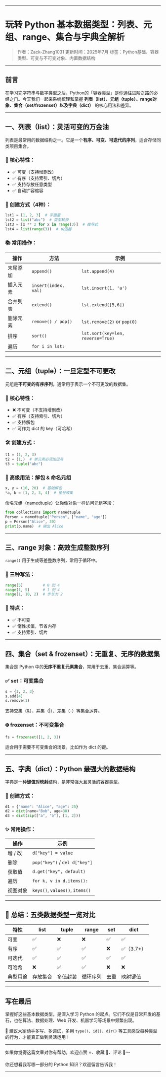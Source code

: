 
---

# 玩转 Python 基本数据类型：列表、元组、range、集合与字典全解析

> 作者：Zack-Zhang1031
> 更新时间：2025年7月
> 标签：Python基础、容器类型、可变与不可变对象、内置数据结构

---

## 前言

在学习完字符串与数字类型之后，Python的「容器类型」是你通往进阶之路的必经之门。今天我们一起来系统梳理和掌握 **列表（list）、元组（tuple）、range对象、集合（set/frozenset）以及字典（dict）** 的核心用法和差异。

---

## 一、列表（list）：灵活可变的万金油

列表是最常用的数据结构之一。它是一个**有序、可变、可迭代的序列**，适合存储同类项目集合。

### 🌟 核心特性：

* ✅ 可变（支持增删改）
* ✅ 有序（支持索引、切片）
* ✅ 支持存放任意类型
* ✅ 自动扩容缩容

### 🔧 创建方式（4种）：

```python
lst1 = [1, 2, 3]  # 字面量
lst2 = list("abc")  # 类型转换
lst3 = [x ** 2 for x in range(3)]  # 推导式
lst4 = list(range(3))  # 构造器
```

### 📚 常用操作：

| 操作   | 方法                   | 示例                                |
| ---- | -------------------- | --------------------------------- |
| 末尾添加 | `append()`           | `lst.append(4)`                   |
| 插入元素 | `insert(index, val)` | `lst.insert(1, 'a')`              |
| 合并列表 | `extend()`           | `lst.extend([5,6])`               |
| 删除元素 | `remove() / pop()`   | `lst.remove(2)` or `pop(0)`       |
| 排序   | `sort()`             | `lst.sort(key=len, reverse=True)` |
| 遍历   | `for i in lst:`      |                                   |

---

## 二、元组（tuple）：一旦定型不可更改

元组是**不可变的有序序列**，通常用于表示一个不可更改的数据集。

### 🌟 核心特性：

* ❌ 不可变（不支持增删改）
* ✅ 有序（支持索引、切片）
* ✅ 支持解包
* ✅ 可作为 dict 的 key（可哈希）

### 🛠 创建方式：

```python
t1 = (1, 2, 3)
t2 = (1,)  # 单元素必须加逗号
t3 = tuple("abc")
```

### 🎯 高级用法：解包 & 命名元组

```python
x, y = (10, 20)  # 基础解包
*a, b = [1, 2, 3, 4]  # 星号收集
```

命名元组（namedtuple）让你像对象一样访问元组字段：

```python
from collections import namedtuple
Person = namedtuple("Person", ["name", "age"])
p = Person("Alice", 30)
print(p.name)  # 输出 Alice
```

---

## 三、range 对象：高效生成整数序列

`range()` 用于生成等差整数序列，常用于循环中。

### 🔧 三种写法：

```python
range(5)         # 0 到 4
range(1, 5)      # 1 到 4
range(1, 10, 2)  # 步长为 2
```

### 🚀 特点：

* ✅ 不可变
* ✅ 惰性求值，节省内存
* ✅ 支持索引、切片

---

## 四、集合（set & frozenset）：无重复、无序的数据集

集合是 Python 中的**无序不重复元素集合**，常用于去重、集合运算等。

### ✅ set：可变集合

```python
s = {1, 2, 3}
s.add(4)
s.remove(1)
```

支持交集（&）、并集（|）、差集（-）等集合运算。

### ❄️ frozenset：不可变集合

```python
fs = frozenset([1, 2, 3])
```

适合用于需要不可变集合的场景，比如作为 dict 的键。

---

## 五、字典（dict）：Python 最强大的数据结构

字典是一种**键值对映射**结构，是非常强大且灵活的容器类型。

### 🔑 创建方式：

```python
d1 = {"name": "Alice", "age": 25}
d2 = dict(name="Bob", age=30)
d3 = dict(zip(["a", "b"], [1, 2]))
```

### ✨ 常用操作：

| 操作    | 示例                              |
| ----- | ------------------------------- |
| 增 / 改 | `d["key"] = value`              |
| 删除    | `pop("key")` / `del d["key"]`   |
| 获取值   | `d.get("key", default)`         |
| 遍历    | `for k, v in d.items():`        |
| 视图对象  | `keys()`, `values()`, `items()` |

---

## 🧠 总结：五类数据类型一览对比

| 特性   | list | tuple | range | set | dict    |
| ---- | ---- | ----- | ----- | --- | ------- |
| 可变   | ✅    | ❌     | ❌     | ✅   | ✅       |
| 有序   | ✅    | ✅     | ✅     | ❌   | ✅（3.7+） |
| 可迭代  | ✅    | ✅     | ✅     | ✅   | ✅       |
| 可哈希  | ❌    | ✅     | ✅     | ❌   | ❌       |
| 典型用途 | 存放集合 | 多值封装  | 循环序列  | 去重  | 映射键值    |

---

## 写在最后

掌握好这些基本数据类型，是深入学习 Python 的起点。它们不仅是日常开发的基石，也在算法、数据处理、Web 开发、机器学习等场景中频繁出现。

🧪 建议大家动手多写、多调试，多用 `type()`、`id()`、`dir()` 等工具感受每种类型的行为，才能真正做到灵活运用！

---

如果你觉得这篇文章对你有帮助，欢迎点赞 ⭐、收藏 📁、评论 💬～

你还想看我写哪一部分的 Python 知识？欢迎留言告诉我！

---
